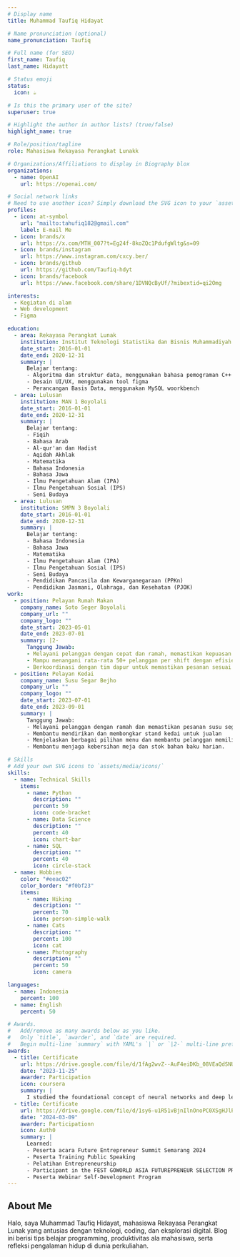 ```yaml
---
# Display name
title: Muhammad Taufiq Hidayat

# Name pronunciation (optional)
name_pronunciation: Taufiq

# Full name (for SEO)
first_name: Taufiq
last_name: Hidayatt

# Status emoji
status:
  icon: ☕️

# Is this the primary user of the site?
superuser: true

# Highlight the author in author lists? (true/false)
highlight_name: true

# Role/position/tagline
role: Mahasiswa Rekayasa Perangkat Lunakk

# Organizations/Affiliations to display in Biography blox
organizations:
  - name: OpenAI
    url: https://openai.com/

# Social network links
# Need to use another icon? Simply download the SVG icon to your `assets/media/icons/` folder.
profiles:
  - icon: at-symbol
    url: "mailto:tahufiq182@gmail.com"
    label: E-mail Me
  - icon: brands/x
    url: https://x.com/MTH_007?t=Eg24f-8koZQc1PdufgWltg&s=09
  - icon: brands/instagram
    url: https://www.instagram.com/cxcy.ber/
  - icon: brands/github
    url: https://github.com/Taufiq-hdyt
  - icon: brands/facebook
    url: https://www.facebook.com/share/1DVNQcByUf/?mibextid=qi2Omg

interests:
  - Kegiatan di alam
  - Web development
  - Figma

education:
  - area: Rekayasa Perangkat Lunak
    institution: Institut Teknologi Statistika dan Bisnis Muhammadiyah Semarang
    date_start: 2016-01-01
    date_end: 2020-12-31
    summary: |
      Belajar tentang:
      - Algoritma dan struktur data, menggunakan bahasa pemograman C++ & C
      - Desain UI/UX, menggunakan tool figma
      - Perancangan Basis Data, menggunakan MySQL woorkbench
  - area: Lulusan
    institution: MAN 1 Boyolali
    date_start: 2016-01-01
    date_end: 2020-12-31
    summary: |
      Belajar tentang:
      - Fiqih
      - Bahasa Arab
      - Al-qur'an dan Hadist
      - Aqidah Akhlak
      - Matematika
      - Bahasa Indonesia
      - Bahasa Jawa
      - Ilmu Pengetahuan Alam (IPA)
      - Ilmu Pengetahuan Sosial (IPS)
      - Seni Budaya
  - area: Lulusan
    institution: SMPN 3 Boyolali
    date_start: 2016-01-01
    date_end: 2020-12-31
    summary: |
      Belajar tentang:
      - Bahasa Indonesia
      - Bahasa Jawa
      - Matematika
      - Ilmu Pengetahuan Alam (IPA)
      - Ilmu Pengetahuan Sosial (IPS)
      - Seni Budaya
      - Pendidikan Pancasila dan Kewarganegaraan (PPKn)
      - Pendidikan Jasmani, Olahraga, dan Kesehatan (PJOK)
work:
  - position: Pelayan Rumah Makan
    company_name: Soto Seger Boyolali
    company_url: ""
    company_logo: ""
    date_start: 2023-05-01
    date_end: 2023-07-01
    summary: |2-
      Tanggung Jawab:
      - Melayani pelanggan dengan cepat dan ramah, memastikan kepuasan pelanggan tetap tinggi.
      - Mampu menangani rata-rata 50+ pelanggan per shift dengan efisiensi dan ketelitian.
      - Berkoordinasi dengan tim dapur untuk memastikan pesanan sesuai dan tepat waktu.
  - position: Pelayan Kedai
    company_name: Susu Segar Bejho
    company_url: ""
    company_logo: ""
    date_start: 2023-07-01
    date_end: 2023-09-01
    summary: |
      Tanggung Jawab:
      - Melayani pelanggan dengan ramah dan memastikan pesanan susu segar disajikan sesuai standar.
      - Membantu mendirikan dan membongkar stand kedai untuk jualan
      - Menjelaskan berbagai pilihan menu dan membantu pelanggan memilih produk yang sesuai.
      - Membantu menjaga kebersihan meja dan stok bahan baku harian.

# Skills
# Add your own SVG icons to `assets/media/icons/`
skills:
  - name: Technical Skills
    items:
      - name: Python
        description: ""
        percent: 50
        icon: code-bracket
      - name: Data Science
        description: ""
        percent: 40
        icon: chart-bar
      - name: SQL
        description: ""
        percent: 40
        icon: circle-stack
  - name: Hobbies
    color: "#eeac02"
    color_border: "#f0bf23"
    items:
      - name: Hiking
        description: ""
        percent: 70
        icon: person-simple-walk
      - name: Cats
        description: ""
        percent: 100
        icon: cat
      - name: Photography
        description: ""
        percent: 50
        icon: camera

languages:
  - name: Indonesia
    percent: 100
  - name: English
    percent: 50

# Awards.
#   Add/remove as many awards below as you like.
#   Only `title`, `awarder`, and `date` are required.
#   Begin multi-line `summary` with YAML's `|` or `|2-` multi-line prefix and indent 2 spaces below.
awards:
  - title: Certificate
    url: https://drive.google.com/file/d/1fAg2wvZ--AuF4eiDKb_08VEaQdSNUXWy/view?usp=drive_link
    date: "2023-11-25"
    awarder: Participation
    icon: coursera
    summary: |
      I studied the foundational concept of neural networks and deep learning. By the end, I was familiar with the significant technological trends driving the rise of deep learning; build, train, and apply fully connected deep neural networks; implement efficient (vectorized) neural networks; identify key parameters in a neural network’s architecture; and apply deep learning to your own applications.
  - title: Certificate
    url: https://drive.google.com/file/d/1sy6-u1R51vBjnIlnOnoPC0XSgHJlPY4k/view?usp=drive_link
    date: "2024-03-09"
    awarder: Participationn
    icon: Auth0
    summary: |
      Learned:
      - Peserta acara Future Entrepreneur Summit Semarang 2024
      - Peserta Training Public Speaking
      - Pelatihan Entrepreneurship
      - Participant in the FEST GOWORLD ASIA FUTUREPRENEUR SELECTION PROGRAM 2024
      - Peserta Webinar Self-Development Program
---
```


## About Me

Halo, saya Muhammad Taufiq Hidayat, mahasiswa Rekayasa Perangkat Lunak yang antusias dengan teknologi, coding, dan eksplorasi digital. Blog ini berisi tips belajar programming, produktivitas ala mahasiswa, serta refleksi pengalaman hidup di dunia perkuliahan.
